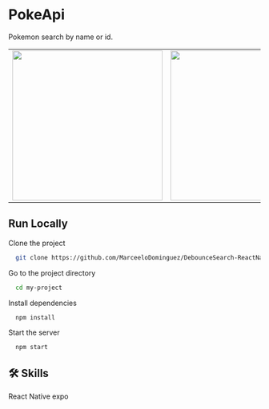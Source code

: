 # PokeApi

Pokemon search by name or id. 

<table>
<tr>
  <td><img src="https://user-images.githubusercontent.com/70117105/196474679-c4abc22d-e47f-47ba-a7ee-7b8d96d510e0.png" width="300"></td>
  <td><img src="https://user-images.githubusercontent.com/70117105/196474834-dda05542-424a-4d12-8d12-04592436060c.png" width="300"></td>
</tr>
</table>

## Run Locally

Clone the project

```bash
  git clone https://github.com/MarceeloDominguez/DebounceSearch-ReactNative.git
```

Go to the project directory

```bash
  cd my-project
```

Install dependencies

```bash
  npm install
```

Start the server

```bash
  npm start
```


## 🛠 Skills
React Native expo
